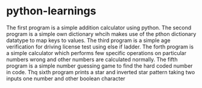 # python-learnings
The first program is a simple addition calculator using python.
The second program is a simple own dictionary whcih makes use of the pthon dictionary datatype to map keys to values.
The third program is a simple age verification for driving license test using else if ladder.
The forth program is a simple calculator which performs few specific operations on particular numbers wrong and other numbers are calculated normally.
The fifth program is a simple number guessing game to find the hard coded number in code.
Thq sixth program prints a star and inverted star pattern taking two inputs one number and other boolean character
 
 
